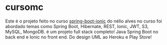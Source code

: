 # cursomc

Este é o projeto feito no curso [spring-boot-ionic](https://www.udemy.com/course/spring-boot-ionic/) do nélio alves no curso foi abordado temas como 
Spring Boot, Hibernate, REST, Ionic, JWT, S3, MySQL, MongoDB. é um projeto full stack completo! Java Spring Boot no back end e Ionic no front end. 
Do design UML ao Heroku e Play Store!
